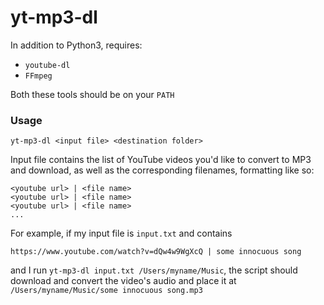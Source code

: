 # yt-mp3-dl

In addition to Python3, requires:
- `youtube-dl`
- `FFmpeg`

Both these tools should be on your `PATH`

### Usage
```
yt-mp3-dl <input file> <destination folder>
```

Input file contains the list of YouTube videos you'd like to convert to MP3
and download, as well as the corresponding filenames, formatting like so:

```
<youtube url> | <file name>
<youtube url> | <file name>
<youtube url> | <file name>
...
```

For example, if my input file is `input.txt` and contains 
```
https://www.youtube.com/watch?v=dQw4w9WgXcQ | some innocuous song
```
and I run `yt-mp3-dl input.txt /Users/myname/Music`, 
the script should download and convert the video's audio and place it at
`/Users/myname/Music/some innocuous song.mp3`
